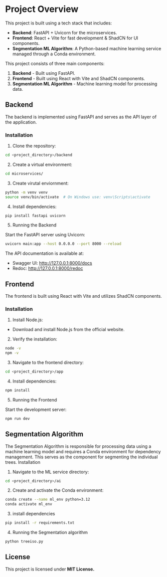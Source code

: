 # Project Overview

This project is built using a tech stack that includes:

- **Backend**: FastAPI + Uvicorn for the microservices.
- **Frontend**: React + Vite for fast development & ShadCN for UI components.
- **Segmentation ML Algorithm**: A Python-based machine learning service managed through a Conda environment.

This project consists of three main components:

1. **Backend** - Built using FastAPI.
2. **Frontend** - Built using React with Vite and ShadCN components.
3. **Segmentation ML Algorithm** - Machine learning model for processing data.

## Backend

The backend is implemented using FastAPI and serves as the API layer of the application.

### Installation

1. Clone the repository:

```bash
cd <project_directory>/backend
```

2. Create a virtual environment:

```bash
cd microservices/
```

3. Create virutal enviornment:

```bash
python -m venv venv
source venv/bin/activate  # On Windows use: venv\Scripts\activate
```

4. Install dependencies:

```bash
pip install fastapi uvicorn
```

5. Running the Backend

Start the FastAPI server using Uvicorn:
```bash
uvicorn main:app --host 0.0.0.0 --port 8000 --reload
```
The API documentation is available at:
- Swagger UI: http://127.0.0.1:8000/docs
- Redoc: http://127.0.0.1:8000/redoc

## Frontend

The frontend is built using React with Vite and utilizes ShadCN components.
### Installation

1. Install Node.js:

- Download and install Node.js from the official website.

2. Verify the installation:

```bash
node -v
npm -v
```

3. Navigate to the frontend directory:

```bash
cd <project_directory>/app
```

4. Install dependencies:
```bash
npm install
```

5. Running the Frontend

Start the development server:
```bash
npm run dev
```

## Segmentation Algorithm

The Segmentation Algorithm is responsible for processing data using a machine learning model and requires a Conda environment for dependency management. This serves as the component for segmenting the individual trees.
Installation

1. Navigate to the ML service directory:

```bash
cd <project_directory>/ai
```

2. Create and activate the Conda environment:

```bash
conda create --name ml_env python=3.12
conda activate ml_env
```

3. install dependencies

```bash
pip install -r requirements.txt
```

4. Running the Segmentation algorithm

```bash
python treeiso.py
```

## License
This project is licensed under **MIT License.**
